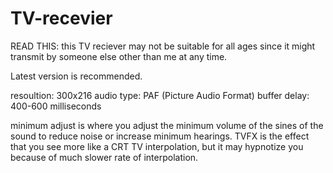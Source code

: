 # TV-recevier

READ THIS: this TV reciever may not be suitable for all ages since it might transmit by someone else other than me at any time.

Latest version is recommended.

resoultion: 300x216
audio type: PAF (Picture Audio Format)
buffer delay: 400-600 milliseconds

minimum adjust is where you adjust the minimum volume of the sines of the sound to reduce noise or increase minimum hearings.
TVFX is the effect that you see more like a CRT TV interpolation, but it may hypnotize you because of much slower rate of interpolation.
